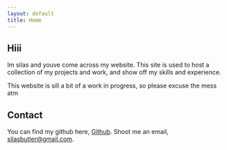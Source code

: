 ```yaml
---
layout: default
title: Home
---
```


## Hiii 
Im silas and youve come across my website. This site is used to host a collection of my projects and work, and show off my skills and experience.

This website is sill a bit of a work in progress, so please excuse the mess atm

## Contact
You can find my github here, [Github](https://github.com/Cryaniptic).
Shoot me an email, [silasbutler@gmail.com](mailto:silasbutler@gmail.com).